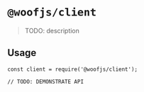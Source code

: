 # `@woofjs/client`

> TODO: description

## Usage

```
const client = require('@woofjs/client');

// TODO: DEMONSTRATE API
```
